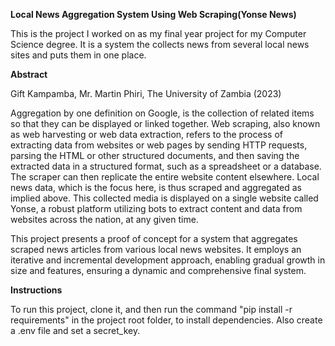 **Local News Aggregation System Using Web Scraping(Yonse News)**

This is the project I worked on as my final year project for my Computer Science degree. 
It is a system the collects news from several local news sites and puts them in one place.

**Abstract**

Gift Kampamba, Mr. Martin Phiri, The University of Zambia (2023)

Aggregation by one definition on Google, is the collection of related items so that
they can be displayed or linked together. Web scraping, also known as web harvesting
or web data extraction, refers to the process of extracting data from websites or web
pages by sending HTTP requests, parsing the HTML or other structured documents,
and then saving the extracted data in a structured format, such as a spreadsheet or a
database. The scraper can then replicate the entire website content elsewhere.
Local news data, which is the focus here, is thus scraped and aggregated as implied
above. This collected media is displayed on a single website called Yonse, a robust
platform utilizing bots to extract content and data from websites across the nation, at
any given time.

This project presents a proof of concept for a system that aggregates scraped news
articles from various local news websites. It employs an iterative and
incremental development approach, enabling gradual growth in size and features,
ensuring a dynamic and comprehensive final system.

**Instructions**

To run this project, clone it, and then run the command "pip install -r requirements" in the project root folder, to install dependencies. Also create a .env file and set a secret_key.
